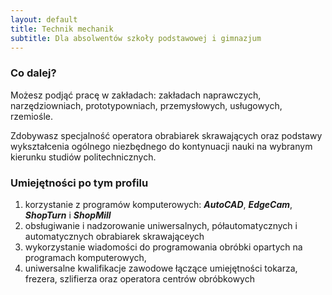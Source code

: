 ```yaml
---
layout: default
title: Technik mechanik
subtitle: Dla absolwentów szkoły podstawowej i gimnazjum
---
```


### Co dalej?
Możesz podjąć pracę w zakładach: zakładach naprawczych, narzędziowniach, prototypowniach, przemysłowych, usługowych, rzemiośle.

Zdobywasz specjalność operatora obrabiarek skrawających oraz podstawy wykształcenia ogólnego niezbędnego do kontynuacji nauki na wybranym kierunku studiów politechnicznych.

### Umiejętności po tym profilu
1. korzystanie z programów komputerowych: ***AutoCAD***, ***EdgeCam***, ***ShopTurn*** i ***ShopMill*** 
2. obsługiwanie i nadzorowanie uniwersalnych, półautomatycznych i automatycznych obrabiarek skrawająceych
3. wykorzystanie wiadomości do programowania obróbki opartych na programach komputerowych,
4. uniwersalne kwalifikacje zawodowe łączące umiejętności tokarza, frezera, szlifierza oraz operatora centrów obróbkowych